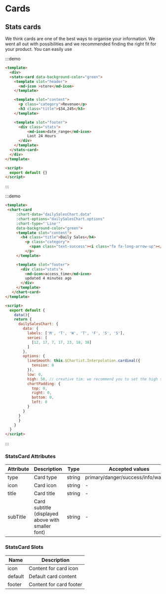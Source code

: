 # Cards

<script>
module.exports = {
  data() {
   return {
    dailySalesChart: {
          data: {
            labels: ['M', 'T', 'W', 'T', 'F', 'S', 'S'],
            series: [
              [12, 17, 7, 17, 23, 18, 38]
            ]
          },
          options: {
            low: 0,
            high: 50, // creative tim: we recommend you to set the high sa the biggest value + something for a better look
            chartPadding: {
              top: 0,
              right: 0,
              bottom: 0,
              left: 0
            }
          }
        }
   }
  }
}
</script>

## Stats cards

We think cards are one of the best ways to organise your information. We went all out with possibilities and we recommended finding the right fit for your product. You can easily use

:::demo
```html
<template>
  <div>
  <stats-card data-background-color="green">
    <template slot="header">
      <md-icon >store</md-icon>
    </template>

    <template slot="content">
      <p class="category">Revenue</p>
      <h3 class="title">$34,245</h3>
    </template>

    <template slot="footer">
      <div class="stats">
          <md-icon>date_range</md-icon>
          Last 24 Hours
      </div>
    </template>
  </stats-card>
  </div>
</template>

<script>
  export default {}
</script>
```
:::

:::demo
```html
<template>
 <chart-card
     :chart-data="dailySalesChart.data"
     :chart-options="dailySalesChart.options"
     :chart-type="'Line'"
     data-background-color="green">
     <template slot="content">
       <h4 class="title">Daily Sales</h4>
         <p class="category">
           <span class="text-success"><i class="fa fa-long-arrow-up"></i> 55% </span> increase in today sales.
         </p>
     </template>

     <template slot="footer">
       <div class="stats">
         <md-icon>access_time</md-icon>
         updated 4 minutes ago
       </div>
     </template>
   </chart-card>
</template>

<script>
  export default {
    data(){
    return {
      dailySalesChart: {
        data: {
          labels: ['M', 'T', 'W', 'T', 'F', 'S', 'S'],
          series: [
            [12, 17, 7, 17, 23, 18, 38]
          ]
        },
        options: {
          lineSmooth: this.$Chartist.Interpolation.cardinal({
            tension: 0
          }),
          low: 0,
          high: 50, // creative tim: we recommend you to set the high sa the biggest value + something for a better look
          chartPadding: {
            top: 0,
            right: 0,
            bottom: 0,
            left: 0
          }
        }
      }
      }
    }
  }
</script>
```
:::


### StatsCard Attributes
| Attribute      | Description    | Type      | Accepted values       | Default   |
|---------- |-------- |---------- |-------------  |-------- |
| type     | Card type   | string  |   primary/danger/success/info/warning        |     primary     |
| icon     | Card icon   | string  |   -        |     -     |
| title     | Card title   | string  |   -        |     —     |
| subTitle     | Card subtitle (displayed above with smaller font)  | string  |      -        |     -     |

### StatsCard Slots
| Name | Description |
|---------- |-------- |
|  icon  | Content for card icon |
|  default  | Default card content |
|  footer  | Content for card footer |
